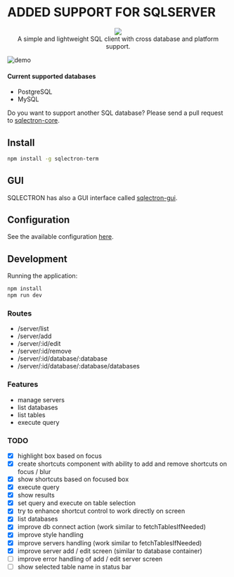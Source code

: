 <h1>ADDED SUPPORT FOR SQLSERVER</h1>
<p align="center">
  <img src="https://sqlectron.github.io/logos/logo-512.png">
  <br />
  A simple and lightweight SQL client with cross database and platform support.
</p>

![demo](https://sqlectron.github.io/demos/sqlectron-demo-term-v1.0.0.gif)

#### Current supported databases
* PostgreSQL
* MySQL

Do you want to support another SQL database? Please send a pull request to [sqlectron-core](https://github.com/sqlectron/sqlectron-core).

## Install

```bash
npm install -g sqlectron-term
```

## GUI

SQLECTRON has also a GUI interface called [sqlectron-gui](https://github.com/sqlectron/sqlectron-gui).

## Configuration

See the available configuration [here](https://github.com/sqlectron/sqlectron-core#configuration).

## Development

Running the application:

```bash
npm install
npm run dev
```

### Routes

- /server/list
- /server/add
- /server/:id/edit
- /server/:id/remove
- /server/:id/database/:database
- /server/:id/database/:database/databases

### Features

- manage servers
- list databases
- list tables
- execute query

### TODO

- [x] highlight box based on focus
- [x] create shortcuts component with ability to add and remove shortcuts on focus / blur
- [x] show shortcuts based on focused box
- [x] execute query
- [x] show results
- [x] set query and execute on table selection
- [x] try to enhance shortcut control to work directly on screen
- [x] list databases
- [x] improve db connect action (work similar to fetchTablesIfNeeded)
- [x] improve style handling
- [x] improve servers handling (work similar to fetchTablesIfNeeded)
- [x] improve server add / edit screen (similar to database container)
- [ ] improve error handling of add / edit server screen
- [ ] show selected table name in status bar
